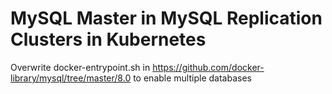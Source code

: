 # MySQL Master in MySQL Replication Clusters in Kubernetes
Overwrite docker-entrypoint.sh in https://github.com/docker-library/mysql/tree/master/8.0 to enable multiple databases
